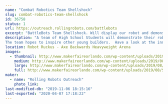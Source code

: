 ```yaml
---
name: "Combat Robotics Team Shellshock"
slug: combat-robotics-team-shellshock
id: 36758
status: 1
url: https://outreach.rollingrobots.com/battlebots
excerpt: "BattleBots Team Shellshock. Will display our robot and demonstrate its turtle power in the battle box."
description: "A team of High School Students will demonstrate their robot Shellshock.  The team participated in BattleBots 2019 and was featured in episode 7.
The team hopes to inspire other young builders.  Have a look at the inner workings of a full body spinner robot with a turtle theme."
location: Robot Ruckus - Axe Backwards Heavyweight Arena
images:
  - thumbnail: http://www.makerfaireorlando.com/wp-content/uploads/2019/08/ShellShock-Bot-S2019.jpg
    medium: http://www.makerfaireorlando.com/wp-content/uploads/2019/08/ShellShock-Bot-S2019.jpg
    large: http://www.makerfaireorlando.com/wp-content/uploads/2019/08/ShellShock-Bot-S2019.jpg
    full: http://www.makerfaireorlando.com/wp-content/uploads/2019/08/ShellShock-Bot-S2019.jpg
maker:
  - name: "Rolling Robots Outreach"
    photo_link: 
last-modified-db: "2019-11-06 18:15:16"
last-exported: "2020-04-07 17:18:22"
---
```

